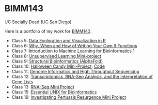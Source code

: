 # BIMM143
UC Socially Dead (UC San Diego)

Here is a portfolio of my work for [BIMM143](https://bioboot.github.io/bimm143_F22/).

- Class 5: [Data Exploration and Visualization in R]()
- Class 6: [Why, When and How of Writing Your Own R Functions]()
- Class 7: [Introduction to Machine Learning for Bioinformatics 1]()
- Class 8: [Unsupervised Learning Mini-project]()
- Class 9: [Structural Bioinformatics (AlphaFold)]()
- Class 10: [Halloween Candy Mini-Project](https://github.com/bobbysays/BIMM143/blob/main/lab%2010/lab10.md); [Code](https://github.com/bobbysays/BIMM143/blob/main/lab%2010/lab10.qmd)
- Class 11: [Genome Informatics and High Throughput Sequencing]()
- Class 12: [Transcriptomics, RNA-Seq Analysis, and the Interpretation of Gene Lists]()
- Class 13: [RNA-Seq Mini Project]()
- Class 15: [Essential UNIX for Bioinformatics]()
- Class 19: [Investigating Pertussis Resurgence Mini Project]()
